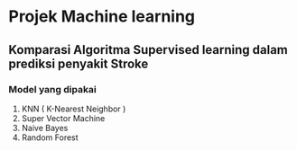 # Projek Machine learning

## Komparasi Algoritma Supervised learning dalam prediksi penyakit Stroke

### Model yang dipakai
1. KNN ( K-Nearest Neighbor )
2. Super Vector Machine
3. Naive Bayes
4. Random Forest
